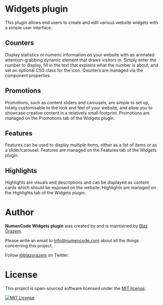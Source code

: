 # Widgets plugin

This plugin allows end users to create and edit various website widgets with a simple user interface.

## Counters

Display statistics or numeric information on your website with an animated attention-grabbing dynamic element that
draws visitors in. Simply enter the number to display, fill in the text that explains what the number is about,
and set an optional CSS class for the icon. Counters are managed via the component properties.

## Promotions

Promotions, such as content sliders and carousels, are simple to set up, totally customisable to the look and feel of
your website, and allow you to showcase creative content in a relatively small footprint. Promotions are managed on the
Promotions tab of the Widgets plugin.

## Features

Features can be used to display multiple items, either as a list of items or as a slider/carousel. Features are managed
on the Features tab of the Widgets plugin.

## Highlights

Highlights are visuals and descriptions and can be displayed as content cards which should be exposed on the website.
Highlights are managed on the Highlights tab of the Widgets plugin.

# Author

**NumenCode Widgets plugin** was created by and is maintained by [Blaz Orazem](https://www.orazem.si/).

Please write an email to [info@numencode.com](mailto:info@numencode.com) about all the things concerning this project.

Follow [@blazorazem](https://twitter.com/blazorazem) on Twitter.

# License

This project is open-sourced software licensed under the [MIT license](https://opensource.org/licenses/MIT).

[![MIT License](https://img.shields.io/github/license/numencode/widgets-plugin?label=License&color=blue&style=flat-square&cacheSeconds=600)](https://github.com/numencode/widgets-plugin/blob/master/LICENSE.md)
